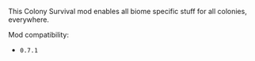 This Colony Survival mod enables all biome specific stuff for all colonies, everywhere.

Mod compatibility:   

- `0.7.1`